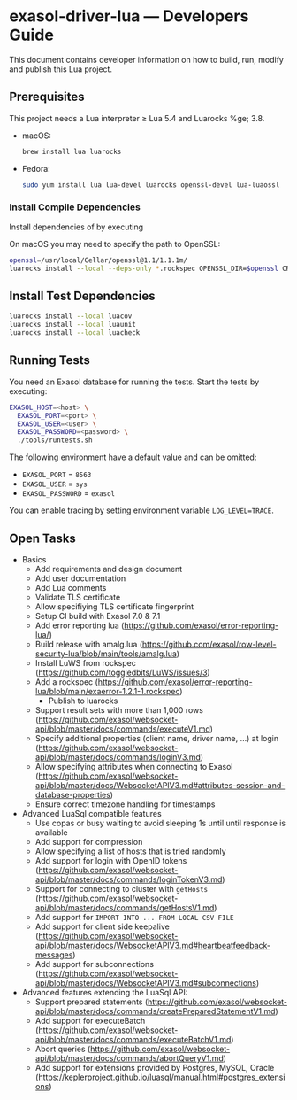 # exasol-driver-lua &mdash; Developers Guide

This document contains developer information on how to build, run, modify and publish this Lua project.

## Prerequisites

This project needs a Lua interpreter &ge; Lua 5.4 and Luarocks %ge; 3.8.

* macOS:
    ```sh
    brew install lua luarocks
    ```
* Fedora:
    ```sh
    sudo yum install lua lua-devel luarocks openssl-devel lua-luaossl
    ```

### Install Compile Dependencies

Install dependencies of by executing



On macOS you may need to specify the path to OpenSSL:

```sh
openssl=/usr/local/Cellar/openssl@1.1/1.1.1m/
luarocks install --local --deps-only *.rockspec OPENSSL_DIR=$openssl CRYPTO_DIR=$openssl
```

## Install Test Dependencies

```sh
luarocks install --local luacov
luarocks install --local luaunit
luarocks install --local luacheck
```

## Running Tests

You need an Exasol database for running the tests. Start the tests by executing:

```sh
EXASOL_HOST=<host> \
  EXASOL_PORT=<port> \
  EXASOL_USER=<user> \
  EXASOL_PASSWORD=<password> \
  ./tools/runtests.sh
```

The following environment have a default value and can be omitted:

* `EXASOL_PORT` = `8563`
* `EXASOL_USER` = `sys`
* `EXASOL_PASSWORD` = `exasol`

You can enable tracing by setting environment variable `LOG_LEVEL=TRACE`.

## Open Tasks

* Basics
    * Add requirements and design document
    * Add user documentation
    * Add Lua comments
    * Validate TLS certificate
    * Allow specifiying TLS certificate fingerprint
    * Setup CI build with Exasol 7.0 & 7.1
    * Add error reporting lua (https://github.com/exasol/error-reporting-lua/)
    * Build release with amalg.lua (https://github.com/exasol/row-level-security-lua/blob/main/tools/amalg.lua)
    * Install LuWS from rockspec (https://github.com/toggledbits/LuWS/issues/3)
    * Add a rockspec (https://github.com/exasol/error-reporting-lua/blob/main/exaerror-1.2.1-1.rockspec)
        * Publish to luarocks
    * Support result sets with more than 1,000 rows (https://github.com/exasol/websocket-api/blob/master/docs/commands/executeV1.md)
    * Specify additional properties (client name, driver name, ...) at login (https://github.com/exasol/websocket-api/blob/master/docs/commands/loginV3.md)
    * Allow specifying attributes when connecting to Exasol (https://github.com/exasol/websocket-api/blob/master/docs/WebsocketAPIV3.md#attributes-session-and-database-properties)
    * Ensure correct timezone handling for timestamps
* Advanced LuaSql compatible features
    * Use copas or busy waiting to avoid sleeping 1s until until response is available
    * Add support for compression
    * Allow specifying a list of hosts that is tried randomly
    * Add support for login with OpenID tokens (https://github.com/exasol/websocket-api/blob/master/docs/commands/loginTokenV3.md)
    * Support for connecting to cluster with `getHosts` (https://github.com/exasol/websocket-api/blob/master/docs/commands/getHostsV1.md)
    * Add support for `IMPORT INTO ... FROM LOCAL CSV FILE`
    * Add support for client side keepalive (https://github.com/exasol/websocket-api/blob/master/docs/WebsocketAPIV3.md#heartbeatfeedback-messages)
    * Add support for subconnections (https://github.com/exasol/websocket-api/blob/master/docs/WebsocketAPIV3.md#subconnections)
* Advanced features extending the LuaSql API:
    * Support prepared statements (https://github.com/exasol/websocket-api/blob/master/docs/commands/createPreparedStatementV1.md)
    * Add support for executeBatch (https://github.com/exasol/websocket-api/blob/master/docs/commands/executeBatchV1.md)
    * Abort queries (https://github.com/exasol/websocket-api/blob/master/docs/commands/abortQueryV1.md)
    * Add support for extensions provided by Postgres, MySQL, Oracle (https://keplerproject.github.io/luasql/manual.html#postgres_extensions)
